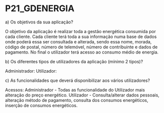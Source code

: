 # P21_GDENERGIA

a) Os objetivos da sua aplicação?

O objetivo da aplicação é realizar toda a gestão energética consumida por cada cliente. Cada cliente terá toda a sua informação numa base de dados onde poderá essa ser consultada e alterada, sendo essa nome, morada, código de postal, número de telemóvel, número de contribuinte e dados de pagamento.
No final o utilizador terá acesso ao consumo médio de energia.

b) Os diferentes tipos de utilizadores da aplicação (mínimo 2 tipos)?

Administrador:
Utilizador:

c) As funcionalidades que deverá disponibilizar aos vários utilizadores?

Acessos:
Administrador - Todas as funcionalidade do Utilizador mais alteração do preço energético.
Utilizador - Consulta/alterar dados pessoais, alteração método de pagamento, consulta dos consumos energéticos, inserção de consumos energéticos.